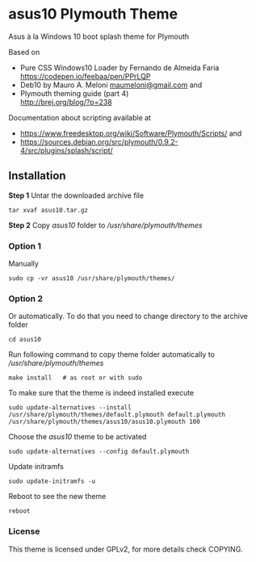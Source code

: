 asus10 Plymouth Theme
=======================

Asus à la Windows 10 boot splash theme for Plymouth


Based on

- Pure CSS Windows10 Loader by Fernando de Almeida Faria  
  https://codepen.io/feebaa/pen/PPrLQP
- Deb10 by Mauro A. Meloni <maumeloni@gmail.com>
and
- Plymouth theming guide (part 4)  
  http://brej.org/blog/?p=238

Documentation about scripting available at
- https://www.freedesktop.org/wiki/Software/Plymouth/Scripts/
and
- https://sources.debian.org/src/plymouth/0.9.2-4/src/plugins/splash/script/

## Installation

**Step 1**
Untar the downloaded archive file

    tar xvaf asus10.tar.gz

**Step 2**
Copy *asus10* folder to */usr/share/plymouth/themes*
### Option 1
Manually 

    sudo cp -vr asus10 /usr/share/plymouth/themes/

### Option 2
Or automatically. To do that you need to change directory to the archive folder   
      
    cd asus10

Run following command to copy theme folder automatically to */usr/share/plymouth/themes*

    make install   # as root or with sudo

To make sure that the theme is indeed installed execute

    sudo update-alternatives --install /usr/share/plymouth/themes/default.plymouth default.plymouth /usr/share/plymouth/themes/asus10/asus10.plymouth 100

Choose the *asus10* theme to be activated

    sudo update-alternatives --config default.plymouth

Update initramfs

    sudo update-initramfs -u       

Reboot to see the new theme

    reboot

### License

This theme is licensed under GPLv2, for more details check COPYING.
